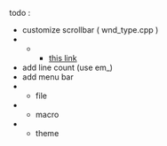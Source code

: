 todo :
- customize scrollbar ( wnd_type.cpp )
- - - [this link](https://github.com/ysc3839/win32-darkmode/blob/cc26549b65b25d6f3168a80238792545bd401271/win32-darkmode/DarkMode.h#L152)
- add line count (use em_)
- add menu bar
- - file
- - macro
- - theme